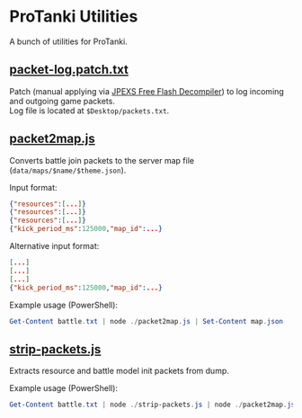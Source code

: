 # ProTanki Utilities

A bunch of utilities for ProTanki.

## [packet-log.patch.txt](packet-log.patch.txt)

Patch (manual applying via [JPEXS Free Flash Decompiler](https://github.com/jindrapetrik/jpexs-decompiler)) to log incoming and outgoing game packets.  
Log file is located at `$Desktop/packets.txt`.

## [packet2map.js](packet2map.js)

Converts battle join packets to the server map file (`data/maps/$name/$theme.json`).

Input format:
```json
{"resources":[...]}
{"resources":[...]}
{"resources":[...]}
{"kick_period_ms":125000,"map_id":...}
```

Alternative input format:
```json
[...]
[...]
[...]
{"kick_period_ms":125000,"map_id":...}
```

Example usage (PowerShell):
```powershell
Get-Content battle.txt | node ./packet2map.js | Set-Content map.json
```

## [strip-packets.js](strip-packets.js)

Extracts resource and battle model init packets from dump.

Example usage (PowerShell):
```powershell
Get-Content battle.txt | node ./strip-packets.js | node ./packet2map.js | Set-Content map.json
```
